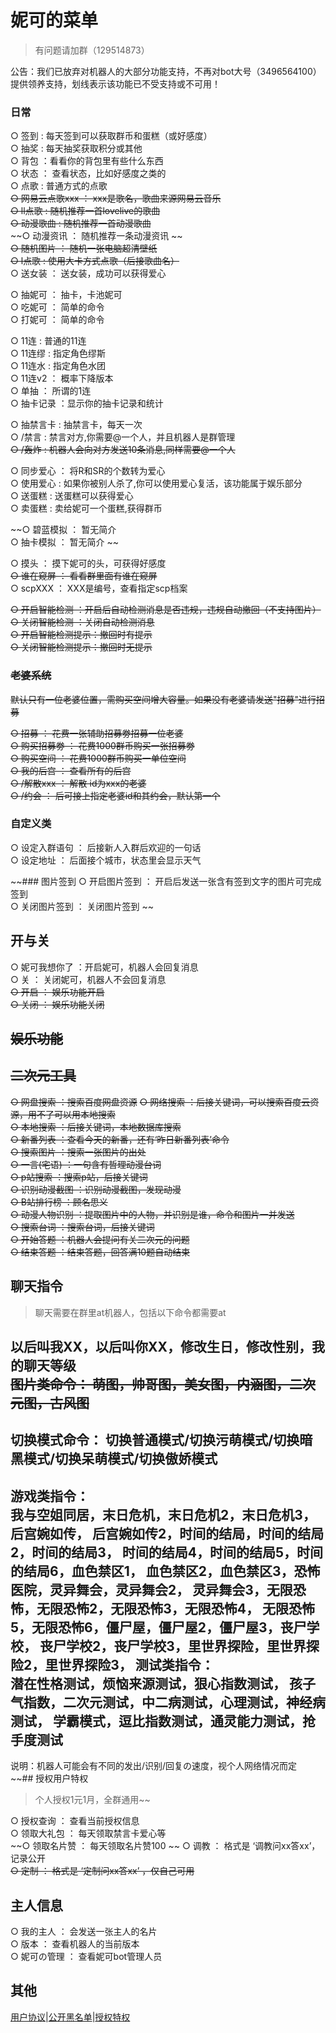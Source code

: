 # 妮可的菜单  
> 有问题请加群（129514873） 
  

公告：我们已放弃对机器人的大部分功能支持，不再对bot大号（3496564100）提供领养支持，划线表示该功能已不受支持或不可用！  

    
### 日常
○ 签到 : 每天签到可以获取群币和蛋糕（或好感度）  
○ 抽奖 : 每天抽奖获取积分或其他  
○ 背包 ：看看你的背包里有些什么东西  
○ 状态 ： 查看状态，比如好感度之类的  
○ 点歌 : 普通方式的点歌  
~~○ 网易云点歌xxx ： xxx是歌名，歌曲来源网易云音乐~~  
~~○ ll点歌 : 随机推荐一首lovelive的歌曲~~  
~~○ 动漫歌曲 : 随机推荐一首动漫歌曲~~  
~~○ 动漫资讯 ： 随机推荐一条动漫资讯 ~~   
~~○ 随机图片 ： 随机一张电脑超清壁纸~~    
~~○ l点歌 : 使用大卡方式点歌（后接歌曲名）~~  
○ 送女装 ： 送女装，成功可以获得爱心     
  
○ 抽妮可 ： 抽卡，卡池妮可  
○ 吃妮可 ： 简单的命令  
○ 打妮可 ： 简单的命令     
  
○ 11连 : 普通的11连  
○ 11连缪 : 指定角色缪斯  
○ 11连水 : 指定角色水团  
○ 11连v2 ： 概率下降版本  
○ 单抽 ： 所谓的1连     
○ 抽卡记录 ：显示你的抽卡记录和统计
  
○ 抽禁言卡 : 抽禁言卡，每天一次  
○ /禁言 : 禁言对方,你需要@一个人，并且机器人是群管理  
~~○ /轰炸 : 机器人会向对方发送10条消息,同样需要@一个人~~  
  
○ 同步爱心 ： 将R和SR的个数转为爱心  
○ 使用爱心 : 如果你被别人杀了,你可以使用爱心复活，该功能属于娱乐部分  
○ 送蛋糕 : 送蛋糕可以获得爱心  
○ 卖蛋糕 : 卖给妮可一个蛋糕,获得群币 
  
~~○ 碧蓝模拟 ： 暂无简介  
○ 抽卡模拟 ： 暂无简介     ~~
  
○ 摸头 ： 摸下妮可的头，可获得好感度     
~~○ 谁在窥屏 ： 看看群里面有谁在窥屏~~  
○ scpXXX ： XXX是编号，查看指定scp档案  
  
~~○ 开启智能检测 ：开启后自动检测消息是否违规，违规自动撤回（不支持图片）     
○ 关闭智能检测 ：关闭自动检测消息      
○ 开启智能检测提示：撤回时有提示      
○ 关闭智能检测提示：撤回时无提示~~    
  
### ~~老婆系统~~  
  ~~默认只有一位老婆位置，需购买空间增大容量。如果没有老婆请发送"招募"进行招募~~  
    
~~○ 招募 ： 花费一张辅助招募劵招募一位老婆~~  
~~○ 购买招募劵 ： 花费1000群币购买一张招募劵~~  
~~○ 购买空间 ： 花费1000群币购买一单位空间~~  
~~○ 我的后宫 ： 查看所有的后宫~~  
~~○ /解散xxx ： 解散 id为xxx的老婆~~  
~~○ /约会 ： 后可接上指定老婆id和其约会，默认第一个~~     
  
### 自定义类  
○ 设定入群语句 ： 后接新人入群后欢迎的一句话  
○ 设定地址 ： 后面接个城市，状态里会显示天气     
  
~~### 图片签到
○ 开启图片签到 ： 开启后发送一张含有签到文字的图片可完成签到  
○ 关闭图片签到 ： 关闭图片签到     ~~
  
## 开与关  
○ 妮可我想你了 ：开启妮可，机器人会回复消息  
○ 关 ： 关闭妮可，机器人不会回复消息  
~~○ 开启 ： 娱乐功能开启~~  
~~○ 关闭 ： 娱乐功能关闭~~     


## ~~娱乐功能~~  


## ~~二次元工具~~  

~~○ 网盘搜索  ：搜索百度网盘资源~~ 
~~○ 网络搜索  ：后接关键词，可以搜索百度云资源，用不了可以用本地搜索~~  
~~○ 本地搜索  ：后接关键词，本地数据库搜索~~  
~~○ 新番列表  ：查看今天的新番，还有‘昨日新番列表’命令~~  
~~○ 搜索图片  ：搜索一张图片的出处~~  
~~○ 一言(宅语)  ：一句含有哲理动漫台词~~  
~~○ p站搜索  ：搜索p站，后接关键词~~  
~~○ 识别动漫截图  ：识别动漫截图，发现动漫~~  
~~○ B站排行榜  ：顾名思义~~  
~~○ 动漫人物识别  ：提取图片中的人物，并识别是谁，命令和图片一并发送~~  
~~○ 搜索台词  ：搜索台词，后接关键词~~      
~~○ 开始答题 ：机器人会提问有关二次元的问题~~   
~~○ 结束答题 ：结束答题，回答满10题自动结束~~    
  
## 聊天指令  
> 聊天需要在群里at机器人，包括以下命令都需要at   
   
以后叫我XX，以后叫你XX，修改生日，修改性别，我的聊天等级    
~~图片类命令： 萌图，帅哥图，美女图，内涵图，二次元图，古风图~~    
-----------------------  
切换模式命令： 切换普通模式/切换污萌模式/切换暗黑模式/切换呆萌模式/切换傲娇模式       
-----------------------  
游戏类指令：  
我与空姐同居，末日危机，末日危机2，末日危机3， 后宫婉如传，
后宫婉如传2，时间的结局，时间的结局2，时间的结局3，
时间的结局4，时间的结局5，时间的结局6，血色禁区1，
血色禁区2，血色禁区3，恐怖医院，灵异舞会，灵异舞会2，
灵异舞会3，无限恐怖，无限恐怖2，无限恐怖3，无限恐怖4，
无限恐怖5，无限恐怖6，僵尸屋，僵尸屋2，僵尸屋3，丧尸学校，
丧尸学校2，丧尸学校3，里世界探险，里世界探险2，里世界探险3，
测试类指令：  
潜在性格测试，烦恼来源测试，狠心指数测试，
孩子气指数，二次元测试，中二病测试，心理测试，神经病测试，
学霸模式，逗比指数测试，通灵能力测试，抢手度测试  
-----------------------  
说明：机器人可能会有不同的发出/识别/回复の速度，视个人网络情况而定      
~~## 授权用户特权  
> 个人授权1元1月，全群通用~~  
  
○ 授权查询 ： 查看当前授权信息  
○ 领取大礼包 ： 每天领取禁言卡爱心等  
~~○ 领取名片赞 ： 每天领取名片赞100  ~~
○ 调教 ： 格式是 ‘调教问xx答xx’，记录公开  
~~○ 定制 ： 格式是 ‘定制问xx答xx’ ，仅自己可用~~     
## 主人信息  
○ 我的主人 ： 会发送一张主人的名片  
○ 版本 ： 查看机器人的当前版本   
○ 妮可の管理 ： 查看妮可bot管理人员  
## 其他  
[用户协议](https://gitee.com/fsdhw/NicoAgreement/blob/master/index.md)|[公开黑名单](https://gitee.com/fsdhw/NicoAgreement/blob/master/darkroom.md)|[授权特权](http://index.ai.acgtap.com/vip.html)

